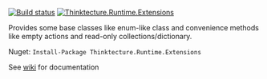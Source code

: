 [![Build status](https://ci.appveyor.com/api/projects/status/04cvpwo6t3bbt7vh?svg=true)](https://ci.appveyor.com/project/PawelGerr/thinktecture-runtime-extensions)
[![Thinktecture.Runtime.Extensions](https://img.shields.io/nuget/v/Thinktecture.Runtime.Extensions.svg?maxAge=3600)](https://www.nuget.org/packages/Thinktecture.Runtime.Extensions/)

Provides some base classes like enum-like class and convenience methods like empty actions and read-only collections/dictionary.

Nuget: `Install-Package Thinktecture.Runtime.Extensions`

See [wiki](https://github.com/PawelGerr/Thinktecture.Runtime.Extensions/wiki) for documentation
